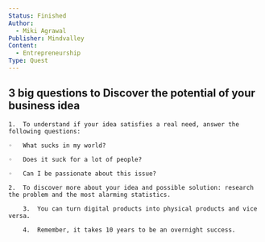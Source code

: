 ```yaml
---
Status: Finished
Author:
  - Miki Agrawal
Publisher: Mindvalley
Content:
  - Entrepreneurship
Type: Quest
---
```

## 3 big questions to Discover the potential of your business idea

  

```Plain
1.	To understand if your idea satisfies a real need, answer the following questions:

◦	What sucks in my world?

◦	Does it suck for a lot of people?

◦	Can I be passionate about this issue?

2.	To discover more about your idea and possible solution: research the problem and the most alarming statistics.

	3.	You can turn digital products into physical products and vice versa.

	4.	Remember, it takes 10 years to be an overnight success.
```